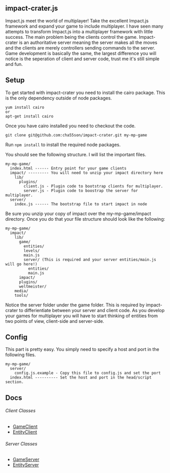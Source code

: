 ## impact-crater.js

Impact.js meet the world of multiplayer! Take the excellent Impact.js framework and 
expand your game to include multiplayer. I have seen many attempts to transform Impact.js into a
multiplayer framework with little success. The main problem being the clients control the game. 
Impact-crater is an authoritative server meaning the server makes all the moves and the clients are
merely controllers sending commands to the server. Game development is basically the same, the largest
difference you will notice is the seperation of client and server code, trust me it's still simple and fun.

## Setup

To get started with impact-crater you need to install the cairo package. 
This is the only dependency outside of node packages.

    yum install cairo
    or 
    apt-get install cairo
    
Once you have cairo installed you need to checkout the code.

    git clone git@github.com:cha55son/impact-crater.git my-mp-game
    
Run `npm install` to install the required node packages.

You should see the following structure. I will list the important files.

    my-mp-game/
      index.html ------ Entry point for your game clients
      impact/ --------- You will need to unzip your impact directory here
        lib/
          plugins/
            client.js - Plugin code to bootstrap clients for multiplayer.
            server.js - Plugin code to boostrap the server for multiplayer.
      server/
        index.js ------ The bootstrap file to start impact in node 
        
Be sure you unzip your copy of impact over the my-mp-game/impact directory. 
Once you do that your file structure should look like the following:

    my-mp-game/
      impact/
        lib/
          game/
            entities/
            levels/
            main.js
            server/ (This is required and your server entities/main.js will go here!)
              entities/
              main.js
          impact/
          plugins/
          weltmeister/
        media/
        tools/
        
Notice the server folder under the game folder. This is required by impact-crater to
differientiate between your server and client code. 
As you develop your games for multiplayer you will have to start thinking of entities from two points of
view, client-side and server-side.
        
## Config

This part is pretty easy. You simply need to specify a host and port in the following files.

    my-mp-game/
      server/
        config.js.example - Copy this file to config.js and set the port
      index.html ---------- Set the host and port in the head/script section.
      
## Docs

###### Client Classes
* [GameClient](https://github.com/cha55son/impact-crater/wiki/GameClient)
* [EntityClient](#EntityClient)

###### Server Classes
* [GameServer](#GameServer)
* [EntityServer](#EntityServer)


        
